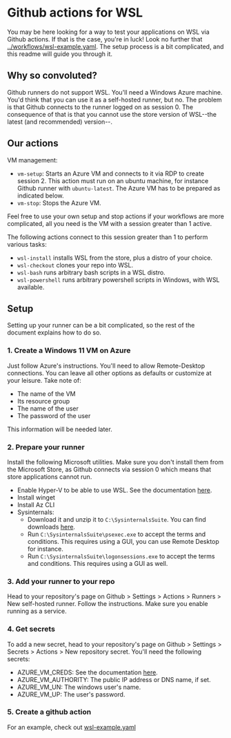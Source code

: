 # Github actions for WSL
You may be here looking for a way to test your applications on WSL via Github actions. If that is
the case, you're in luck! Look no further that [../workflows/wsl-example.yaml](../workflows/wsl-example.yaml).
The setup process is a bit complicated, and this readme will guide you through it.

## Why so convoluted?
Github runners do not support WSL. You'll need a Windows Azure machine. You'd think that you can
use it as a self-hosted runner, but no. The problem is that Github connects to the runner logged
on as session 0. The consequence of that is that you cannot use the store version of WSL--the
latest (and recommended) version--.

## Our actions
VM management:
- `vm-setup`: Starts an Azure VM and connects to it via RDP to create session 2. This action must run
  on an ubuntu machine, for instance Github runner with `ubuntu-latest`. The Azure VM has to be prepared as indicated below.
- `vm-stop`: Stops the Azure VM.

Feel free to use your own setup and stop actions if your workflows are more complicated, all you
need is the VM with a session greater than 1 active.

The following actions connect to this session greater than 1 to perform various tasks:
- `wsl-install` installs WSL from the store, plus a distro of your choice.
- `wsl-checkout` clones your repo into WSL.
- `wsl-bash` runs arbitrary bash scripts in a WSL distro.
- `wsl-powershell` runs arbitrary powershell scripts in Windows, with WSL available.

## Setup
Setting up your runner can be a bit complicated, so the rest of the document explains how to do so.

### 1. Create a Windows 11 VM on Azure
Just follow Azure's instructions. You'll need to allow Remote-Desktop connections. You can leave
all other options  as defaults or customize at your leisure. Take note of:
- The name of the VM
- Its resource group
- The name of the user
- The password of the user

This information will be needed later.

### 2. Prepare your runner
Install the following Microsoft utilities. Make sure you don't install them from the Microsoft
Store, as Github connects via session 0 which means that store applications cannot run.
- Enable Hyper-V to be able to use WSL. See the documentation [here](https://learn.microsoft.com/en-us/azure/lab-services/how-to-enable-nested-virtualization-template-vm-using-script).
- Install winget
- Install Az CLI
- Sysinternals:
  * Download it and unzip it to `C:\SysinternalsSuite`. You can find downloads [here](https://learn.microsoft.com/en-us/sysinternals/downloads/sysinternals-suite). 
  * Run `C:\SysinternalsSuite\psexec.exe` to accept the terms and conditions. This requires using
    a GUI, you can use Remote Desktop for instance.
  * Run `C:\SysinternalsSuite\logonsessions.exe` to accept the terms and conditions. This requires
    using a GUI as well.

### 3. Add your runner to your repo
Head to your repository's page on Github > Settings > Actions > Runners > New self-hosted runner.
Follow the instructions. Make sure you enable running as a service.

### 4. Get secrets
To add a new secret, head to your repository's page on Github > Settings > Secrets > Actions > New repository secret.
You'll need the following secrets:
- AZURE_VM_CREDS: See the documentation [here](https://github.com/Azure/login#configure-deployment-credentials).
- AZURE_VM_AUTHORITY: The public IP address or DNS name, if set.
- AZURE_VM_UN: The windows user's name.
- AZURE_VM_UP: The user's password.

### 5. Create a github action
For an example, check out [wsl-example.yaml](../workflows/wsl-example.yaml)